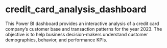 # credit_card_analysis_dashboard
This Power BI dashboard provides an interactive analysis of a credit card company’s customer base and transaction patterns for the year 2023. The objective is to help business decision-makers understand customer demographics, behavior, and performance KPIs.
